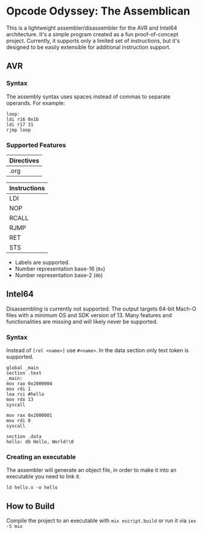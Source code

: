 # Opcode Odyssey: The Assemblican

This is a lightweight assembler/disassembler for the AVR and Intel64 architecture. It's a simple program created as a fun proof-of-concept project. Currently, it supports only a limited set of instructions, but it's designed to be easily extensible for additional instruction support.

## AVR
### Syntax

The assembly syntax uses spaces instead of commas to separate operands. For example:

```
loop:
ldi r16 0x1b
ldi r17 31
rjmp loop
```
### Supported Features
| Directives    | 
| ------------- |
| .org          |

| Instructions  | 
| ------------- |
| LDI           |
| NOP           |
| RCALL         |
| RJMP          |
| RET           |
| STS           |

- Labels are supported.
- Number representation base-16 (`0x`)
- Number representation base-2 (`0b`)

## Intel64
Disassembling is currently not supported. The output targets 64-bit Mach-O files with a minimum OS and SDK version of 13. Many features and functionalities are missing and will likely never be supported.

### Syntax
Instead of `[rel <name>]` use `#<name>`. 
In the data section only text token is supported. 

```
global _main
section .text
_main:
mov rax 0x2000004
mov rdi 1
lea rsi #hello
mov rdx 13
syscall

mov rax 0x2000001
mov rdi 0
syscall

section .data
hello: db Hello, World!\0
```
### Creating an executable
The assembler will generate an object file, in order to make it into an executable you need to link it.
```
ld hello.o -o hello
```

## How to Build
Compile the project to an executable with `mix escript.build` or run it via `iex -S mix`
